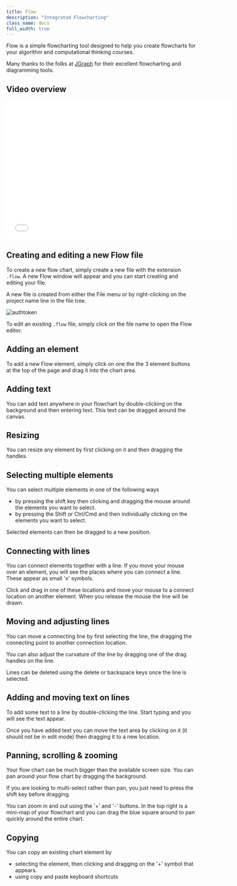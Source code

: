 ```yaml
---
title: Flow
description: "Integrated Flowcharting"
class_name: docs
full_width: true
---
```


Flow is a simple flowcharting tool designed to help you create flowcharts for your algorithm and computational thinking courses.

Many thanks to the folks at [JGraph](http://www.jgraph.com/) for their excellent flowcharting and diagramming tools. 

## Video overview

<div class="video">
<div class="video-wrapper">
<iframe src="//player.vimeo.com/video/130093908" width="600" height="370" frameborder="0" webkitallowfullscreen mozallowflscreen allowfullscreen></iframe>
</div>
</div>

## Creating and editing a new Flow file
To create a new flow chart, simply create a new file with the extension `.flow`. A new Flow window will appear and you can start creating and editing your file.

A new file is created from either the File menu or by right-clicking on the project name line in the file tree.

<img alt="authtoken" src="/img/docs/new-file.png" class="simple"/>

To edit an existing `.flow` file, simply click on the file name to open the Flow editor.


## Adding an element
To add a new Flow element, simply click on one the the 3 element buttons at the top of the page and drag it into the chart area.

## Adding text
You can add text anywhere in your flowchart by double-clicking on the background and then entering text. This text can be dragged around the canvas.

## Resizing
You can resize any element by first clicking on it and then dragging the handles.

## Selecting multiple elements
You can select multiple elements in one of the following ways

- by pressing the shift key then clicking and dragging the mouse around the elements you want to select.
- by pressing the Shift or Ctrl/Cmd and then individually clicking on the elements you want to select.

Selected elements can then be dragged to a new position.

## Connecting with lines
You can connect elements together with a line. If you move your mouse over an element, you will see the places where you can connect a line. These appear as small 'x' symbols.

Click and drag in one of these locations and move your mouse to a connect location on another element. When you release the mouse the line will be drawn.

## Moving and adjusting lines
You can move a connecting line by first selecting the line, the dragging the connecting point to another connection location.

You can also adjust the curvature of the line by dragging one of the drag handles on the line.

Lines can be deleted using the delete or backspace keys once the line is selected.

## Adding and moving text on lines
To add some text to a line by double-clicking the line. Start typing and you will see the text appear.

Once you have added text you can move the text area by clicking on it (it should not be in edit mode) then dragging it to a new location.

## Panning, scrolling & zooming
Your flow chart can be much bigger than the available screen size. You can pan around your flow chart by dragging the background.

If you are looking to multi-select rather than pan, you just need to press the shift key before dragging.

You can zoom in and out using the '+' and '-' buttons. In the top right is a mini-map of your flowchart and you can drag the blue square around to pan quickly around the entire chart.

## Copying
You can copy an existing chart element by

- selecting the element, then clicking and dragging on the '+' symbol that appears.
- using copy and paste keyboard shortcuts
